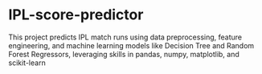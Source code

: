 # IPL-score-predictor
 This project predicts IPL match runs using data preprocessing, feature engineering, and machine learning models like  Decision Tree and Random Forest Regressors, leveraging skills in pandas, numpy, matplotlib, and scikit-learn
